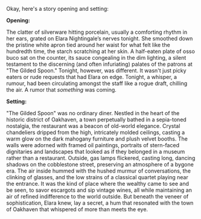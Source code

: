 Okay, here's a story opening and setting:

**Opening:**

The clatter of silverware hitting porcelain, usually a comforting rhythm in her ears, grated on Elara Nightingale’s nerves tonight. She smoothed down the pristine white apron tied around her waist for what felt like the hundredth time, the starch scratching at her skin. A half-eaten plate of osso buco sat on the counter, its sauce congealing in the dim lighting, a silent testament to the discerning (and often infuriating) palates of the patrons at "The Gilded Spoon." Tonight, however, was different. It wasn't just picky eaters or rude requests that had Elara on edge. Tonight, a whisper, a rumour, had been circulating amongst the staff like a rogue draft, chilling the air. A rumor that *something* was coming.

**Setting:**

"The Gilded Spoon" was no ordinary diner. Nestled in the heart of the historic district of Oakhaven, a town perpetually bathed in a sepia-toned nostalgia, the restaurant was a beacon of old-world elegance. Crystal chandeliers dripped from the high, intricately molded ceilings, casting a warm glow on the dark mahogany furniture and plush velvet booths. The walls were adorned with framed oil paintings, portraits of stern-faced dignitaries and landscapes that looked as if they belonged in a museum rather than a restaurant. Outside, gas lamps flickered, casting long, dancing shadows on the cobblestone street, preserving an atmosphere of a bygone era. The air inside hummed with the hushed murmur of conversations, the clinking of glasses, and the low strains of a classical quartet playing near the entrance. It was the kind of place where the wealthy came to see and be seen, to savor escargots and sip vintage wines, all while maintaining an air of refined indifference to the world outside. But beneath the veneer of sophistication, Elara knew, lay a secret, a hum that resonated with the town of Oakhaven that whispered of more than meets the eye.
